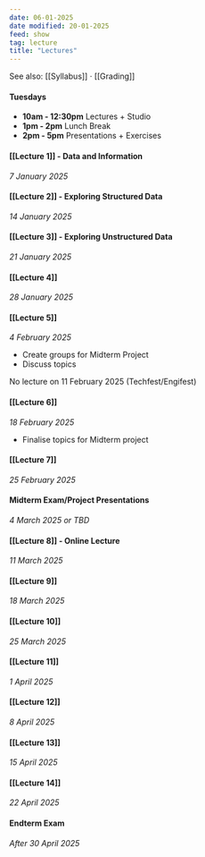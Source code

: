 ```yaml
---
date: 06-01-2025
date modified: 20-01-2025
feed: show
tag: lecture
title: "Lectures"
---
```


See also: [[Syllabus]] · [[Grading]]

#### Tuesdays
- **10am - 12:30pm** Lectures + Studio
- **1pm - 2pm** Lunch Break
- **2pm - 5pm** Presentations + Exercises
#### [[Lecture 1]] - Data and Information
*7 January 2025*

#### [[Lecture 2]] - Exploring Structured Data
*14 January 2025*

#### [[Lecture 3]] - Exploring Unstructured Data
*21 January 2025*

#### [[Lecture 4]]
*28 January 2025*

#### [[Lecture 5]]
*4 February 2025*
- Create groups for Midterm Project
- Discuss topics

No lecture on 11 February 2025 (Techfest/Engifest)

#### [[Lecture 6]]
*18 February 2025*
- Finalise topics for Midterm project
#### [[Lecture 7]]
*25 February 2025*

#### Midterm Exam/Project Presentations
*4 March 2025 or TBD*

#### [[Lecture 8]] - Online Lecture
*11 March 2025*

#### [[Lecture 9]]
*18 March 2025*

#### [[Lecture 10]]
*25 March 2025*

#### [[Lecture 11]]
*1 April 2025*

#### [[Lecture 12]]
*8 April 2025*

#### [[Lecture 13]]
*15 April 2025*

#### [[Lecture 14]]
*22 April 2025*

#### Endterm Exam
*After 30 April 2025*